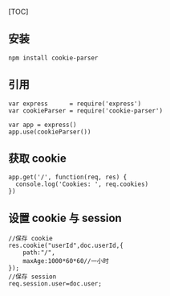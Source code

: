 [TOC]

## 安装
`npm install cookie-parser`

## 引用
```
var express      = require('express')
var cookieParser = require('cookie-parser')
 
var app = express()
app.use(cookieParser())
```
## 获取 cookie 
```
app.get('/', function(req, res) {
  console.log('Cookies: ', req.cookies)
})
```
## 设置 cookie 与 session
```
//保存 cookie
res.cookie("userId",doc.userId,{
    path:"/",
    maxAge:1000*60*60//一小时
});
//保存 session
req.session.user=doc.user;
 
```
